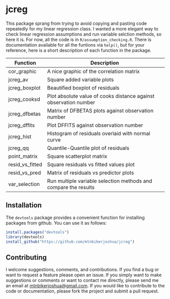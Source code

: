 # jcreg
This package sprang from trying to avoid copying and pasting code repeatedly for my linear regression class. I wanted a more elegant way to check linear regression assumptions and run variable selction methods, so here it is. For now, all the code is in `R/assumption_checking.R`. There is documentation available for all the funtions via `help()`, but for your reference, here is a short description of each function in the package.<br>

| Function        | Description                                                      |
| --------------- | ---------------------------------------------------------------- |
| cor_graphic     | A nice graphic of the correlation matrix                         |
| jcreg_av        | Square added variable plots                                      |
| jcreg_boxplot   | Beautified boxplot of residuals                                  |
| jcreg_cooksd    | Plot absolute value of cooks distance against observation number |
| jcreg_dfbetas   | Matrix of DFBETAS plots against observation number               |
| jcreg_dffits    | Plot DFFITS against observation number                           |
| jcreg_hist      | Histogram of residuals overlaid with normal curve                |
| jcreg_qq        | Quantile-Quantile plot of residuals                              |
| point_matrix    | Square scatterplot matrix                                        |
| resid_vs_fitted | Square residuals vs fitted values plot                           |
| resid_vs_pred   | Matrix of residuals vs predictor plots                           |
| var_selection   | Run multiple variable selection methods and compare the results  |

## Installation
The `devtools` package provides a convenient function for installing packages from github. You can use it as follows:

```R
install.packages("devtools")
library(devtools)
install_github("https://github.com/mtnbikerjoshua/jcreg")
```

## Contributing
I welcome suggestions, comments, and contributions. If you find a bug or want to request a feature please open an issue. If you simply want to make suggestions or comments or want to contact me directly, please send me an email at <mtnbikerjoshua@gmail.com>. If you would like to contribute to the code or documentation, please fork the project and submit a pull request.
